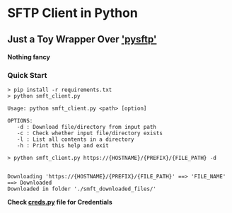 # SFTP Client in Python

## Just a Toy Wrapper Over ['pysftp'](https://pypi.org/project/pysftp/) 
#### Nothing fancy

### Quick Start

```console
> pip install -r requirements.txt
> python smft_client.py

Usage: python smft_client.py <path> [option]

OPTIONS:
   -d : Download file/directory from input path
   -c : Check whether input file/directory exists
   -l : List all contents in a directory
   -h : Print this help and exit

> python smft_client.py https://{HOSTNAME}/{PREFIX}/{FILE_PATH} -d


Downloading 'https://{HOSTNAME}/{PREFIX}/{FILE_PATH}' ==> 'FILE_NAME' ==> Downloaded
Downloaded in folder './smft_downloaded_files/'

```
**Check [creds.py](./creds.py) file for Credentials**